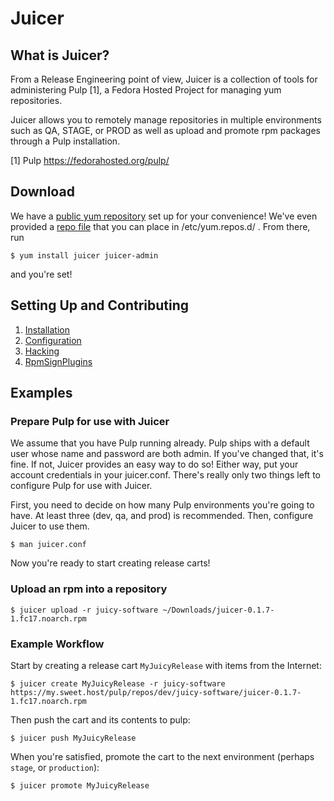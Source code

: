 # Juicer

## What is Juicer?

From a Release Engineering point of view, Juicer is a collection of
tools for administering Pulp [1], a Fedora Hosted Project for managing
yum repositories.

Juicer allows you to remotely manage repositories in multiple
environments such as QA, STAGE, or PROD as well as upload and promote
rpm packages through a Pulp installation.

[1] Pulp  https://fedorahosted.org/pulp/

## Download

We have a [public yum repository](http://tbielawa.fedorapeople.org/juicer/) set up for your convenience! We've even provided a [repo file](https://github.com/juicer/juicer/blob/master/docs/juicer.repo) that you can place in /etc/yum.repos.d/ . From there, run

    $ yum install juicer juicer-admin

and you're set!

## Setting Up and Contributing

1. [Installation](https://github.com/juicer/juicer/blob/master/docs/markdown/install.md)
2. [Configuration](https://github.com/juicer/juicer/blob/master/docs/markdown/config.md)
3. [Hacking](https://github.com/juicer/juicer/blob/master/docs/markdown/hacking.md)
4. [RpmSignPlugins](https://github.com/juicer/juicer/blob/master/docs/markdown/plugins.md)

## Examples

### Prepare Pulp for use with Juicer

We assume that you have Pulp running already. Pulp ships with a default user whose name and password are both admin. If you've changed that, it's fine. If not, Juicer provides an easy way to do so! Either way, put your account credentials in your juicer.conf. There's really only two things left to configure Pulp for use with Juicer.

First, you need to decide on how many Pulp environments you're going to have. At least three (dev, qa, and prod) is recommended. Then, configure Juicer to use them.

    $ man juicer.conf


Now you're ready to start creating release carts!

### Upload an rpm into a repository

    $ juicer upload -r juicy-software ~/Downloads/juicer-0.1.7-1.fc17.noarch.rpm

### Example Workflow

Start by creating a release cart `MyJuicyRelease` with items from the Internet:

    $ juicer create MyJuicyRelease -r juicy-software https://my.sweet.host/pulp/repos/dev/juicy-software/juicer-0.1.7-1.fc17.noarch.rpm

Then push the cart and its contents to pulp:

    $ juicer push MyJuicyRelease

When you're satisfied, promote the cart to the next environment
(perhaps `stage`, or `production`):

    $ juicer promote MyJuicyRelease
